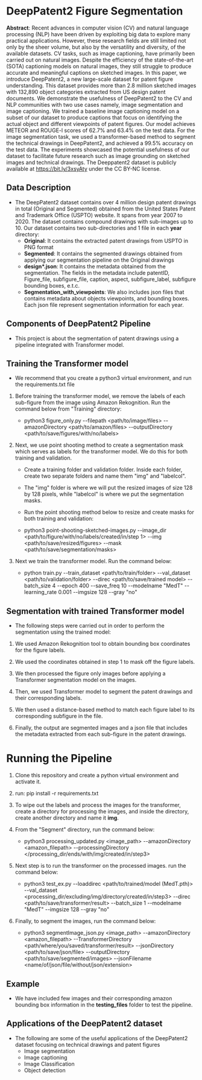 # DeepPatent2 Figure Segmentation
**Abstract**: Recent advances in computer vision (CV) and natural language processing (NLP) have been driven by exploiting big data to explore many practical applications. However, these research fields are still limited not only by the sheer volume, but also by the versatility and diversity, of the available datasets. CV tasks, such as image captioning, have primarily been carried out on natural images. Despite the efficiency of the state-of-the-art (SOTA) captioning models on natural images, they still struggle to produce accurate and meaningful captions on sketched images. In this paper, we introduce DeepPatent2, a new large-scale dataset for patent figure understanding. This dataset provides more than 2.8 million sketched images with 132,890 object categories extracted from US design patent documents. We demonstrate the usefulness of DeepPatent2 to the CV and NLP communities with two use cases namely, image segmentation and image captioning. We trained a baseline image captioning model on a subset of our dataset to produce captions that focus on identifying the actual object and different viewpoints of patent figures. Our model achieves METEOR and ROUGE-l scores of 62.7\% and 63.4\% on the test data. For the image segmentation task, we used a transformer-based method to segment the technical drawings in DeepPatent2, and achieved a 99.5\% accuracy on the test data. The experiments showcased the potential usefulness of our dataset to facilitate future research such as image grounding on sketched images and technical drawings. The Deeppatent2 dataset is publicly available at https://bit.ly/3xsyAty under the CC BY-NC license.


## Data Description
- The DeepPatent2 dataset contains over 4 million design patent drawings in total (Original and Segmented) obtained from the United States Patent and Trademark Office (USPTO) website. It spans from year 2007 to 2020. The dataset contains compound drawings with sub-images up to 10. Our dataset contains two sub-directories and 1 file in each **year** directory:
    - **Original**: It contains the extracted patent drawings from USPTO in PNG format
    - **Segmented**: It contains the segmented drawings obtained from applying our segmentation pipeline on the Original drawings
    - **design\*.json**: It contains the metadata obtained from the segmentation. The fields in the metadata include patentID, Figure_file, subfigure_file, caption, aspect, subfigure_label, subfigure bounding boxes, e.t.c.
    - **Segmentation_with_viewpoints**: We also includes json files that contains metadata about objects viewpoints, and bounding boxes. Each json file represent segmentation information for each year.

## Components of DeepPatent2 Pipeline
- This project is about the segmentation of patent drawings using a pipeline integrated with Transformer model.
## Training the Transformer model
- We recommend that you create a python3 virtual environment, and run the requirements.txt file
1. Before training the transformer model, we remove the labels of each sub-figure from the image using Amazon Rekognition. Run the command below from "Training" directory:
    - python3 figure_only.py --filepath <path/to/image/files> --amazonDirectory <path/to/amazon/files> --outputDirectory <path/to/save/figures/with/no/labels>

2. Next, we use point shooting method to create a segmentation mask which serves as labels for the transformer model. We do this for both training and validation.
   - Create a training folder and validation folder. Inside each folder, create two separate folders and name them "img" and "labelcol".
   - The "img" folder is where we will put the resized images of size 128 by 128 pixels, while "labelcol" is where we put the segmentation masks.
   - Run the point shooting method below to resize and create masks for both training and validation:

    - python3 point-shooting-sketched-images.py --image_dir <path/to/figure/with/no/labels/created/in/step 1> --img <path/to/save/resized/figures> --mask <path/to/save/segmentation/masks>

3. Next we train the transformer model. Run the command below:
    - python train.py --train_dataset <path/to/train/folder> --val_dataset <path/to/validation/folder> --direc <path/to/save/trained model> --batch_size 4 --epoch 400 --save_freq 10 --modelname "MedT" --learning_rate 0.001 --imgsize 128 --gray "no"


## Segmentation with trained Transformer model
- The following steps were carried out in order to perform the segmentation using the trained model:

1. We used Amazon Rekognition tool to obtain bounding box coordinates for the figure labels.

2. We used the coordinates obtained in step 1 to mask off the figure labels.

3. We then processed the figure only images before applying a Transformer segmentation model on the images.

4. Then, we used Transformer model to segment the patent drawings and their corresponding labels.

5. We then used a distance-based method to match each figure label to its corresponding subfigure in the file.

5. Finally, the output are segmented images and a json file that includes the metadata extracted from each sub-figure in the patent drawings.

# Running the Pipeline
1.  Clone this repository and create a python virtual environment and activate it.
2. run: pip install -r requirements.txt
3. To wipe out the labels and process the images for the transformer, create a directory for processing the images, and inside the directory, create another directory and name it **img**.
4. From the "Segment" directory, run the command below:
      - python3 processing_updated.py <image_path> --amazonDirectory <amazon_filepath> --processingDirectory </processing_dir/ends/with/img/created/in/step3>

5. Next step is to run the transformer on the processed images. run the command below:
    - python3 test_ex.py --loaddirec <path/to/trained/model (MedT.pth)> --val_dataset <processing_dir/excluding/img/directory/created/in/step3> --direc <path/to/save/transformer/result> --batch_size 1 --modelname "MedT" --imgsize 128 --gray "no"

6. Finally, to segment the images, run the command below:
    - python3 segmentImage_json.py <image_path> --amazonDirectory <amazon_filepath> --TransformerDirectory <path/where/you/saved/transformer/result> --jsonDirectory <path/to/save/json/file> --outputDirectory <path/to/save/segmented/images> --jsonFilename <name/of/json/file/without/json/extension>

## Example
- We have included few images and their corresponding amazon bounding box information in the **testing_files** folder to test the pipeline. 

## Applications of the DeepPatent2 dataset
- The following are some of the useful applications of the DeepPatent2 dataset focusing on technical drawings and patent figures
    - Image segmentation
    - Image captioning
    - Image Classification
    - Object detection


